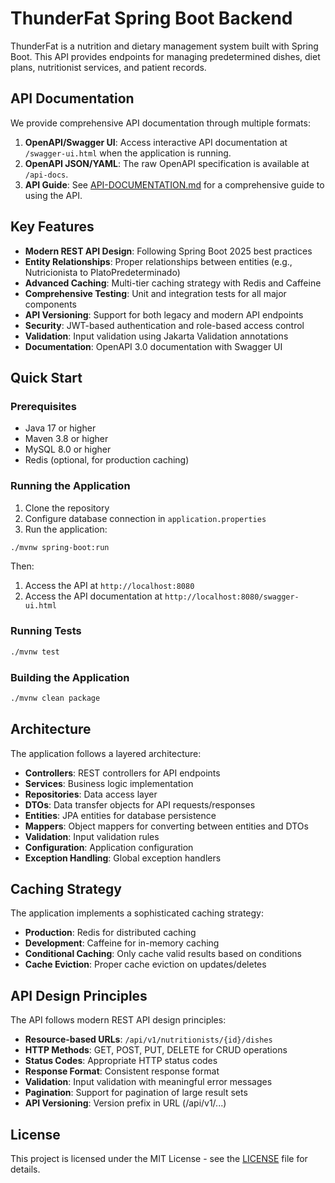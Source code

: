 # ThunderFat Spring Boot Backend

ThunderFat is a nutrition and dietary management system built with Spring Boot. This API provides endpoints for managing predetermined dishes, diet plans, nutritionist services, and patient records.

## API Documentation

We provide comprehensive API documentation through multiple formats:

1. **OpenAPI/Swagger UI**: Access interactive API documentation at `/swagger-ui.html` when the application is running.
2. **OpenAPI JSON/YAML**: The raw OpenAPI specification is available at `/api-docs`.
3. **API Guide**: See [API-DOCUMENTATION.md](./API-DOCUMENTATION.md) for a comprehensive guide to using the API.

## Key Features

- **Modern REST API Design**: Following Spring Boot 2025 best practices
- **Entity Relationships**: Proper relationships between entities (e.g., Nutricionista to PlatoPredeterminado)
- **Advanced Caching**: Multi-tier caching strategy with Redis and Caffeine
- **Comprehensive Testing**: Unit and integration tests for all major components
- **API Versioning**: Support for both legacy and modern API endpoints
- **Security**: JWT-based authentication and role-based access control
- **Validation**: Input validation using Jakarta Validation annotations
- **Documentation**: OpenAPI 3.0 documentation with Swagger UI

## Quick Start

### Prerequisites

- Java 17 or higher
- Maven 3.8 or higher
- MySQL 8.0 or higher
- Redis (optional, for production caching)

### Running the Application

1. Clone the repository
2. Configure database connection in `application.properties`
3. Run the application:

```bash
./mvnw spring-boot:run
```

Then:

1. Access the API at `http://localhost:8080`
2. Access the API documentation at `http://localhost:8080/swagger-ui.html`

### Running Tests

```bash
./mvnw test
```

### Building the Application

```bash
./mvnw clean package
```

## Architecture

The application follows a layered architecture:

- **Controllers**: REST controllers for API endpoints
- **Services**: Business logic implementation
- **Repositories**: Data access layer
- **DTOs**: Data transfer objects for API requests/responses
- **Entities**: JPA entities for database persistence
- **Mappers**: Object mappers for converting between entities and DTOs
- **Validation**: Input validation rules
- **Configuration**: Application configuration
- **Exception Handling**: Global exception handlers

## Caching Strategy

The application implements a sophisticated caching strategy:

- **Production**: Redis for distributed caching
- **Development**: Caffeine for in-memory caching
- **Conditional Caching**: Only cache valid results based on conditions
- **Cache Eviction**: Proper cache eviction on updates/deletes

## API Design Principles

The API follows modern REST API design principles:

- **Resource-based URLs**: `/api/v1/nutritionists/{id}/dishes`
- **HTTP Methods**: GET, POST, PUT, DELETE for CRUD operations
- **Status Codes**: Appropriate HTTP status codes
- **Response Format**: Consistent response format
- **Validation**: Input validation with meaningful error messages
- **Pagination**: Support for pagination of large result sets
- **API Versioning**: Version prefix in URL (/api/v1/...)

## License

This project is licensed under the MIT License - see the [LICENSE](LICENSE) file for details.
